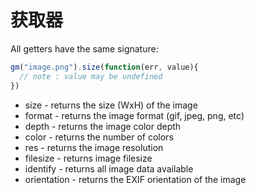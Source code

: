 # 获取器

All getters have the same signature:

```js
gm("image.png").size(function(err, value){
  // note : value may be undefined
})
```

* size - returns the size (WxH) of the image
* format - returns the image format (gif, jpeg, png, etc)
* depth - returns the image color depth
* color - returns the number of colors
* res - returns the image resolution
* filesize - returns image filesize
* identify - returns all image data available
* orientation - returns the EXIF orientation of the image
